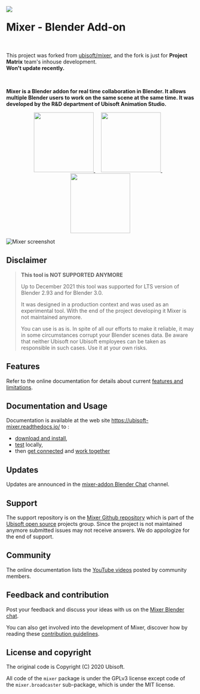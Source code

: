 <img align="left" width="auto" height="auto" src="doc/images/Logo_90_A.png">

# Mixer - Blender Add-on

</br>

This project was forked from [ubisoft/mixer](https://github.com/ubisoft/mixer), and the fork is just for  **Project Matrix** team's inhouse development.</br>
**Won't update recently.**

</br>

**Mixer is a Blender addon for real time collaboration in Blender. It allows multiple Blender users to work on the same scene at the same time.
 It was developed by the R&D department of Ubisoft Animation Studio.**

<p align="center">
  <a href="https://ubisoft-mixer.readthedocs.io" title="Consult the online documentation" target="_blank">
  <img src="doc/images/Documentation.png" width="160" />
  </a>
  &nbsp;&nbsp;&nbsp;
  <a href="https://github.com/ubisoft/mixer/releases/latest" title="Download latest version">
  <img src="doc/images/Download.png" width="160" />
  </a>
  &nbsp;&nbsp;&nbsp;
  <a href="https://github.com/ubisoft/mixer/issues" title="Report and follow issues">
  <img src="doc/images/Issues.png" width="160" />
  </a>
</p>



![Mixer screenshot](docs/img/home_mixer.png)

## Disclaimer
>**This tool is NOT SUPPORTED ANYMORE**
>
>Up to December 2021 this tool was supported for LTS version of Blender 2.93 and for Blender 3.0.
>
>It was designed in a production context and was used as an experimental tool. With the end of the project developing it Mixer is not maintained anymore.
>
>You can use is as is. In spite of all our efforts to make it reliable, it may in some circumstances corrupt your Blender scenes data.
Be aware that neither Ubisoft nor Ubisoft employees can be taken as responsible in such cases. Use it at your own risks.
>

## Features

Refer to the online documentation for details about current [features and limitations](https://ubisoft-mixer.readthedocs.io/en/latest/getting-started/features.html).

## Documentation and Usage

Documentation is available at the web site https://ubisoft-mixer.readthedocs.io/ to :

- [download and install](https://ubisoft-mixer.readthedocs.io/en/latest/getting-started/install.html),
- [test](https://ubisoft-mixer.readthedocs.io/en/latest/getting-started/first-steps.html) locally,
- then [get connected](https://ubisoft-mixer.readthedocs.io/en/latest/collaborate/get-connected.html) and [work together](https://ubisoft-mixer.readthedocs.io/en/latest/collaborate/work-together.html)

## Updates

Updates are announced in the [mixer-addon Blender Chat](https://blender.chat/channel/mixer-addon) channel.

## Support

The support repository is on the [Mixer Github repository](https://github.com/ubisoft/mixer) which is part of the [Ubisoft open source](https://github.com/ubisoft) projects group.
Since the project is not maintained anymore submitted issues may not receive answers. We do appologize for the end of support.

## Community

The online documentation lists the [YouTube videos](https://ubisoft-mixer.readthedocs.io/en/latest/community/on_youtube.html) posted by community members.

## Feedback and contribution

Post your feedback and discuss your ideas with us on the [Mixer Blender chat](https://blender.chat/channel/mixer-addon).

You can also get involved into the development of Mixer, discover how by reading these [contribution guidelines](doc/README.md).

## License and copyright

The original code is Copyright (C) 2020 Ubisoft.

All code of the `mixer` package is under the GPLv3 license except code of the `mixer.broadcaster` sub-package, which is under the MIT license.

